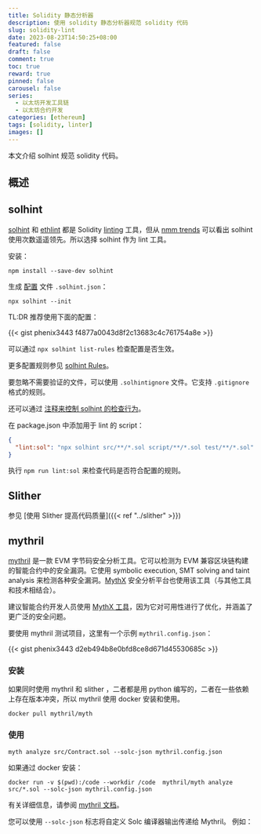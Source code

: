 ```yaml
---
title: Solidity 静态分析器
description: 使用 solidity 静态分析器规范 solidity 代码
slug: solidity-lint
date: 2023-08-23T14:50:25+08:00
featured: false
draft: false
comment: true
toc: true
reward: true
pinned: false
carousel: false
series:
  - 以太坊开发工具链
  - 以太坊合约开发
categories: [ethereum]
tags: [solidity, linter]
images: []
---
```


本文介绍 solhint 规范 solidity 代码。

<!--more-->

## 概述

## solhint

[solhint](https://github.com/protofire/solhint) 和 [ethlint](https://github.com/duaraghav8/Ethlint) 都是 Solidity [linting](<https://en.wikipedia.org/wiki/Lint_(software)>) 工具，但从 [nmm trends](https://npmtrends.com/ethlint-vs-solhint-vs-solium) 可以看出 solhint 使用次数遥遥领先。所以选择 solhint 作为 lint 工具。

安装：

```shell
npm install --save-dev solhint
```

生成 [配置](https://protofire.github.io/solhint/#configuration) 文件 `.solhint.json`：

```shell
npx solhint --init
```

TL:DR 推荐使用下面的配置：

{{< gist phenix3443 f4877a0043d8f2c13683c4c761754a8e >}}

可以通过 `npx solhint list-rules` 检查配置是否生效。

更多配置规则参见 [solhint Rules](https://protofire.github.io/solhint/docs/rules.html)。

要忽略不需要验证的文件，可以使用 `.solhintignore` 文件。它支持 `.gitignore` 格式的规则。

还可以通过 [注释来控制 solhint 的检查行为](https://protofire.github.io/solhint/#configure-the-linter-with-comments)。

在 package.json 中添加用于 lint 的 script：

```json
{
  "lint:sol": "npx solhint src/**/*.sol script/**/*.sol test/**/*.sol"
}
```

执行 `npm run lint:sol` 来检查代码是否符合配置的规则。

## Slither

参见 [使用 Slither 提高代码质量]({{< ref "../slither" >}})

## mythril

[mythril](https://github.com/ConsenSys/mythril) 是一款 EVM 字节码安全分析工具。它可以检测为 EVM 兼容区块链构建的智能合约中的安全漏洞。它使用 symbolic execution, SMT solving and taint analysis 来检测各种安全漏洞。[MythX](https://mythx.io/) 安全分析平台也使用该工具（与其他工具和技术相结合）。

建议智能合约开发人员使用 [MythX 工具](https://github.com/b-mueller/awesome-mythx-smart-contract-security-tools)，因为它对可用性进行了优化，并涵盖了更广泛的安全问题。

要使用 mythril 测试项目，这里有一个示例 `mythril.config.json`：

{{< gist phenix3443 d2eb494b8e0bfd8ce8d671d45530685c >}}

### 安装

如果同时使用 mythril 和 slither ，二者都是用 python 编写的，二者在一些依赖上存在版本冲突，所以 mythril 使用 docker 安装和使用。

```shell
docker pull mythril/myth
```

### 使用

```shell
myth analyze src/Contract.sol --solc-json mythril.config.json
```

如果通过 docker 安装：

```shell
docker run -v $(pwd):/code --workdir /code  mythril/myth analyze src/*.sol --solc-json mythril.config.json
```

有关详细信息，请参阅 [mythril 文档](https://mythril-classic.readthedocs.io/en/develop/)。

您可以使用 `--solc-json` 标志将自定义 Solc 编译器输出传递给 Mythril。 例如：
